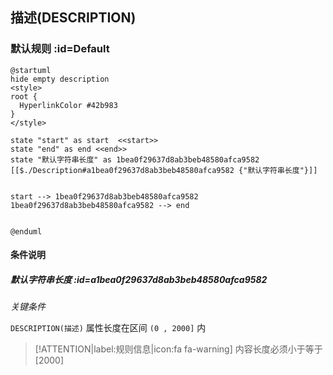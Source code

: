 ## 描述(DESCRIPTION) <!-- {docsify-ignore-all} -->

   

### 默认规则 :id=Default

```plantuml
@startuml
hide empty description
<style>
root {
  HyperlinkColor #42b983
}
</style>

state "start" as start  <<start>>
state "end" as end <<end>>
state "默认字符串长度" as 1bea0f29637d8ab3beb48580afca9582 [[$./Description#a1bea0f29637d8ab3beb48580afca9582 {"默认字符串长度"}]]


start --> 1bea0f29637d8ab3beb48580afca9582 
1bea0f29637d8ab3beb48580afca9582 --> end 


@enduml
```

#### 条件说明

##### 默认字符串长度 :id=a1bea0f29637d8ab3beb48580afca9582


*关键条件*


`DESCRIPTION(描述)` 属性长度在区间 `(0 , 2000]` 内

> [!ATTENTION|label:规则信息|icon:fa fa-warning]
> 内容长度必须小于等于[2000]







